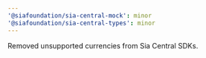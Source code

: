```yaml
---
'@siafoundation/sia-central-mock': minor
'@siafoundation/sia-central-types': minor
---
```


Removed unsupported currencies from Sia Central SDKs.
